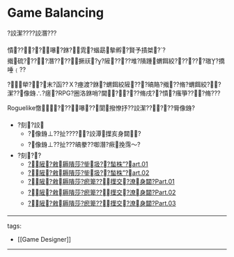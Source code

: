 ﻿---
layout: default
---

# Game Balancing

?詨潔????詨潛???

憒????嚗?銝?雿?蝔勗摰孵?賢予撌桀??  
撠硫????潛????撅祆??隡????堆?隤踵蝟餌絞??????璈?撟唾﹛??

?犖??末?函??Ｘ?瘞渡?銝?蝟餌絞隡???皜賂?撠??脩?蝟餌絞??潔??像銵∴?瘥?RPG?圈洛銝哨?閫????脩戌??憒?瘙箏???脩???

Roguelike憿???嚗??閬撥憭抒??詨潔?????脣像銵?

* ?刻?詨
  * ?像銵⊥??扯?????詨潭擛亥身閮?
  * ?像銵⊥??扯???皜豢??啣潛?瘚挽霈～?
* ?刻??
  * [?隡?敹耨隤莎?鈭圾??蝵株”?art.01](https://medium.com/that-game-designer/%E9%81%8A%E6%88%B2%E4%BC%81%E5%8A%83%E7%9A%84%E5%BF%85%E4%BF%AE%E8%AA%B2-%E4%BA%86%E8%A7%A3-%E9%85%8D%E7%BD%AE%E8%A1%A8-part-01-940864623d54)
  * [?隡?敹耨隤莎?鈭圾??蝵株”?art.02](https://medium.com/that-game-designer/%E9%81%8A%E6%88%B2%E4%BC%81%E5%8A%83%E7%9A%84%E5%BF%85%E4%BF%AE%E8%AA%B2-%E4%BA%86%E8%A7%A3-%E9%85%8D%E7%BD%AE%E8%A1%A8-part-02-76cbedd15046)
  * [?隡?敹耨隤莎?瘛箄??擛交?潦身閮?Part.01](https://medium.com/that-game-designer/%E9%81%8A%E6%88%B2%E4%BC%81%E5%8A%83%E5%BF%85%E4%BF%AE%E8%AA%B2-%E6%B7%BA%E8%AB%87-%E6%88%B0%E9%AC%A5%E6%95%B8%E5%80%BC-%E8%A8%AD%E8%A8%88-part-01-41221795460c)
  * [?隡?敹耨隤莎?瘛箄??擛交?潦身閮?Part.02](https://medium.com/that-game-designer/%E9%81%8A%E6%88%B2%E4%BC%81%E5%8A%83%E5%BF%85%E4%BF%AE%E8%AA%B2-%E6%B7%BA%E8%AB%87-%E6%88%B0%E9%AC%A5%E6%95%B8%E5%80%BC-%E8%A8%AD%E8%A8%88-part-02-6dc577eb5143)
  * [?隡?敹耨隤莎?瘛箄??擛交?潦身閮?Part.03](https://medium.com/that-game-designer/%E9%81%8A%E6%88%B2%E4%BC%81%E5%8A%83%E5%BF%85%E4%BF%AE%E8%AA%B2-%E6%B7%BA%E8%AB%87-%E6%88%B0%E9%AC%A5%E6%95%B8%E5%80%BC-%E8%A8%AD%E8%A8%88-part-03-fce766f78a22)



---
tags:
  - [[Game Designer]]
  
---
